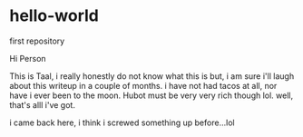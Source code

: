 # hello-world
first repository

Hi Person

This is Taal, i really honestly do not know what this is but, i am sure i'll laugh about this writeup in a couple of months.
i have not had tacos at all, nor have i ever been to the moon. Hubot must be  very very rich though lol.
well, that's alll i've got.

i came back here, i think i screwed something up before...lol
